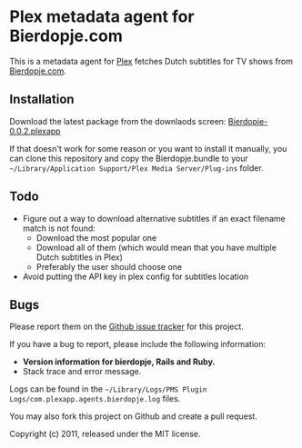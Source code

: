 # Plex metadata agent for Bierdopje.com

This is a metadata agent for [Plex](http://plexapp.com) fetches Dutch subtitles for TV shows from [Bierdopje.com](http://www.bierdopje.com/).

## Installation

Download the latest package from the downlaods screen: [Bierdopje-0.0.2.plexapp](https://github.com/downloads/jeroenj/bierdopje-plex-agent/Bierdopje-0.0.2.plexapp)

If that doesn't work for some reason or you want to install it manually, you can clone this repository and copy the Bierdopje.bundle to your `~/Library/Application Support/Plex Media Server/Plug-ins` folder.

## Todo
* Figure out a way to download alternative subtitles if an exact filename match is not found:
  * Download the most popular one
  * Download all of them (which would mean that you have multiple Dutch subtitles in Plex)
  * Preferably the user should choose one
* Avoid putting the API key in plex config for subtitles location

## Bugs

Please report them on the [Github issue tracker](https://github.com/jeroenj/bierdopje-plex-agent/issues)
for this project.

If you have a bug to report, please include the following information:

* **Version information for bierdopje, Rails and Ruby.**
* Stack trace and error message.

Logs can be found in the `~/Library/Logs/PMS Plugin Logs/com.plexapp.agents.bierdopje.log` files.

You may also fork this project on Github and create a pull request.

Copyright (c) 2011, released under the MIT license.
